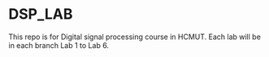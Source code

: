 # DSP_LAB
This repo is for Digital signal processing course in HCMUT.
Each lab will be in each branch Lab 1 to Lab 6.
